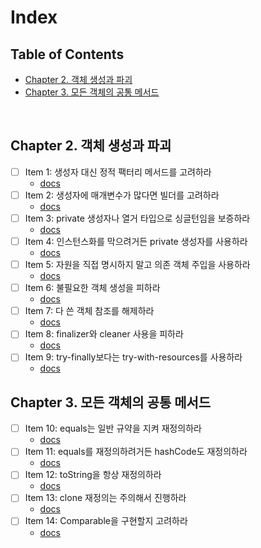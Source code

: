 # Index

## Table of Contents

- [Chapter 2. 객체 생성과 파괴](#chapter-2-객체-생성과-파괴)
- [Chapter 3. 모든 객체의 공통 메서드](#chapter-3-모든-객체의-공통-메서드)

<br/>

## Chapter 2. 객체 생성과 파괴

- [ ] Item 1: 생성자 대신 정적 팩터리 메서드를 고려하라
    - [docs](./src/main/java/me/java/chapter2/chapter2.md#item-1-생성자-대신-정적-팩터리-메서드를-고려하라)
- [ ] Item 2: 생성자에 매개변수가 많다면 빌더를 고려하라
    - [docs](./src/main/java/me/java/chapter2/chapter2.md#item-2-생성자에-매개변수가-많다면-빌더를-고려하라)
- [ ] Item 3: private 생성자나 열거 타입으로 싱글턴임을 보증하라
    - [docs](./src/main/java/me/java/chapter2/chapter2.md#item-3-private-생성자나-열거-타입으로-싱글턴임을-보증하라)
- [ ] Item 4: 인스턴스화를 막으려거든 private 생성자를 사용하라
    - [docs](./src/main/java/me/java/chapter2/chapter2.md#item-4-인스턴스화를-막으려면-private-생성자를-사용하라)
- [ ] Item 5: 자원을 직접 명시하지 말고 의존 객체 주입을 사용하라
    - [docs](./src/main/java/me/java/chapter2/chapter2.md#item-5-자원을-직접-명시하지-말고-의존-객체-주입을-사용하라)
- [ ] Item 6: 불필요한 객체 생성을 피하라
    - [docs](./src/main/java/me/java/chapter2/chapter2.md#item-6-불필요한-객체-생성을-피하라)
- [ ] Item 7: 다 쓴 객체 참조를 해제하라
    - [docs](./src/main/java/me/java/chapter2/chapter2.md#item-7-다-쓴-객체-참조를-해제하라)
- [ ] Item 8: finalizer와 cleaner 사용을 피하라
    - [docs](./src/main/java/me/java/chapter2/chapter2.md#item-8-finalizer와-cleaner-사용을-피하라)
- [ ] Item 9: try-finally보다는 try-with-resources를 사용하라
    - [docs](./src/main/java/me/java/chapter2/chapter2.md#item-9-try-finally보다는-try-with-resource를-사용하라)

## Chapter 3. 모든 객체의 공통 메서드

- [ ] Item 10: equals는 일반 규약을 지켜 재정의하라
    - [docs]()
- [ ] Item 11: equals를 재정의하려거든 hashCode도 재정의하라
    - [docs]()
- [ ] Item 12: toString을 항상 재정의하라
    - [docs]()
- [ ] Item 13: clone 재정의는 주의해서 진행하라
    - [docs]()
- [ ] Item 14: Comparable을 구현할지 고려하라
    - [docs]()
